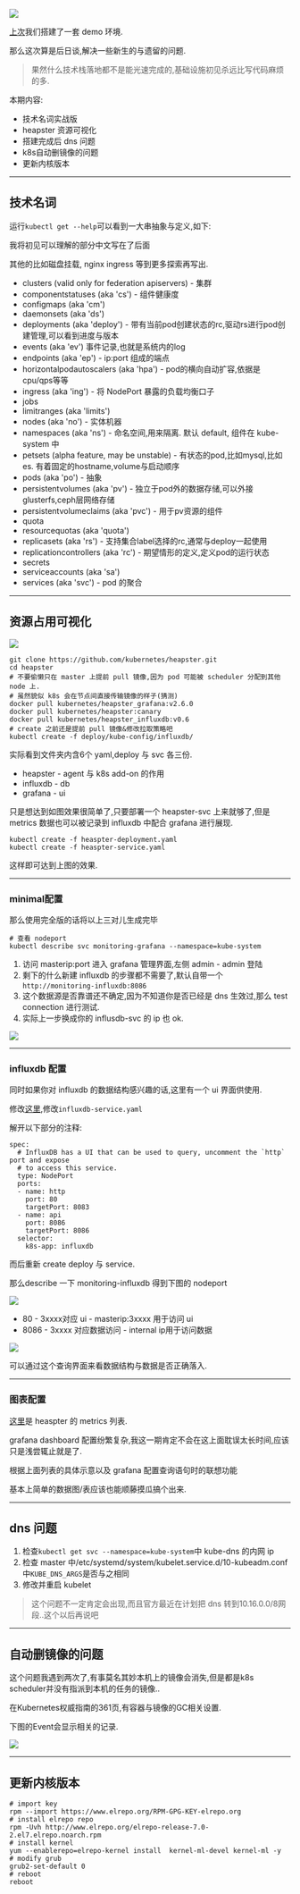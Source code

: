 ![](https://o4dyfn0ef.qnssl.com/image/2016-11-15-kube7-logo.png?imageView2/2/h/200) 

[上次](http://www.slahser.com/2016/11/10/关于kubernetes-1.4.5-搭建/)我们搭建了一套 demo 环境. 

那么这次算是后日谈,解决一些新生的与遗留的问题. 

> 果然什么技术栈落地都不是能光速完成的,基础设施初见杀远比写代码麻烦的多. 

本期内容: 

- 技术名词实战版
- heapster 资源可视化
- 搭建完成后 dns 问题 
- k8s自动删镜像的问题 
- 更新内核版本

- - - - -- 

## 技术名词 

运行` kubectl get --help `可以看到一大串抽象与定义,如下: 

我将初见可以理解的部分中文写在了后面 

其他的比如磁盘挂载, nginx ingress 等到更多探索再写出. 


* clusters (valid only for federation apiservers) - 集群
* componentstatuses (aka 'cs') - 组件健康度 
* configmaps (aka 'cm')
* daemonsets (aka 'ds')
* deployments (aka 'deploy') - 带有当前pod创建状态的rc,驱动rs进行pod创建管理,可以看到进度与版本
* events (aka 'ev') 事件记录,也就是系统内的log
* endpoints (aka 'ep') - ip:port 组成的端点
* horizontalpodautoscalers (aka 'hpa') - pod的横向自动扩容,依据是cpu/qps等等
* ingress (aka 'ing') - 将 NodePort 暴露的负载均衡口子
* jobs
* limitranges (aka 'limits')
* nodes (aka 'no') - 实体机器
* namespaces (aka 'ns') - 命名空间,用来隔离. 默认 default, 组件在 kube-system 中
* petsets (alpha feature, may be unstable) - 有状态的pod,比如mysql,比如es. 有着固定的hostname,volume与启动顺序
* pods (aka 'po') - 抽象
* persistentvolumes (aka 'pv') - 独立于pod外的数据存储,可以外接glusterfs,ceph层网络存储
* persistentvolumeclaims (aka 'pvc') - 用于pv资源的组件
* quota
* resourcequotas (aka 'quota')
* replicasets (aka 'rs') - 支持集合label选择的rc,通常与deploy一起使用
* replicationcontrollers (aka 'rc') - 期望情形的定义,定义pod的运行状态
* secrets
* serviceaccounts (aka 'sa')
* services (aka 'svc') - pod 的聚合

- - - - -- 

## 资源占用可视化 

![](https://o4dyfn0ef.qnssl.com/image/2016-11-15-Screen%20Shot%202016-11-15%20at%2016.40.42.png?imageView2/2/h/400) 

```shell
git clone https://github.com/kubernetes/heapster.git
cd heapster
# 不要偷懒只在 master 上提前 pull 镜像,因为 pod 可能被 scheduler 分配到其他 node 上. 
# 虽然貌似 k8s 会在节点间直接传输镜像的样子(猜测) 
docker pull kubernetes/heapster_grafana:v2.6.0
docker pull kubernetes/heapster:canary
docker pull kubernetes/heapster_influxdb:v0.6
# create 之前还是提前 pull 镜像&修改拉取策略吧
kubectl create -f deploy/kube-config/influxdb/
``` 

实际看到文件夹内含6个 yaml,deploy 与 svc 各三份. 

- heapster - agent 与 k8s add-on 的作用
- influxdb - db
- grafana - ui

只是想达到如图效果很简单了,只要部署一个 heapster-svc 上来就够了,但是 metrics 数据也可以被记录到 influxdb 中配合 grafana 进行展现. 

```shell
kubectl create -f heaspter-deployment.yaml
kubectl create -f heaspter-service.yaml
```

这样即可达到上图的效果. 

- - - - -- 

### minimal配置  

那么使用完全版的话将以上三对儿生成完毕 

```
# 查看 nodeport
kubectl describe svc monitoring-grafana --namespace=kube-system
```

1. 访问 masterip:port 进入 grafana 管理界面,左侧 admin - admin 登陆 
2. 剩下的什么新建 influxdb 的步骤都不需要了,默认自带一个`http://monitoring-influxdb:8086`
3. 这个数据源是否靠谱还不确定,因为不知道你是否已经是 dns 生效过,那么 test connection 进行测试. 
4. 实际上一步换成你的 influsdb-svc 的 ip 也 ok. 

![](https://o4dyfn0ef.qnssl.com/image/2016-11-15-Screen%20Shot%202016-11-15%20at%2017.29.54.png?imageView2/2/h/400) 

- - - - -- 

### influxdb 配置 

同时如果你对 influxdb 的数据结构感兴趣的话,这里有一个 ui 界面供使用. 

修改[这里](https://github.com/kubernetes/heapster/tree/master/deploy/kube-config/influxdb),修改`influxdb-service.yaml` 

解开以下部分的注释: 

```
spec:
  # InfluxDB has a UI that can be used to query, uncomment the `http` port and expose
  # to access this service.
  type: NodePort
  ports:
  - name: http
    port: 80
    targetPort: 8083
  - name: api
    port: 8086
    targetPort: 8086
  selector:
    k8s-app: influxdb
```

而后重新 create deploy 与 service. 

那么describe 一下 monitoring-influxdb 得到下图的 nodeport

![](https://o4dyfn0ef.qnssl.com/image/2016-11-15-Screen%20Shot%202016-11-15%20at%2020.10.52.png?imageView2/2/h/400) 

- 80 - 3xxxx对应 ui - masterip:3xxxx 用于访问 ui
- 8086 - 3xxxx 对应数据访问 - internal ip用于访问数据

![](https://o4dyfn0ef.qnssl.com/image/2016-11-15-Screen%20Shot%202016-11-15%20at%2020.11.03.png?imageView2/2/h/400) 

可以通过这个查询界面来看数据结构与数据是否正确落入. 

- - - - -- 

### 图表配置 

[这里](https://github.com/kubernetes/heapster/blob/master/docs/storage-schema.md)是 heaspter 的 metrics 列表. 

grafana dashboard 配置纷繁复杂,我这一期肯定不会在这上面耽误太长时间,应该只是浅尝辄止就是了. 

根据上面列表的具体示意以及 grafana 配置查询语句时的联想功能 

基本上简单的数据图/表应该也能顺藤摸瓜搞个出来. 

- - - - -- 

## dns 问题 

1. 检查`kubectl get svc --namespace=kube-system`中 kube-dns 的内网 ip
2. 检查 master 中/etc/systemd/system/kubelet.service.d/10-kubeadm.conf中`KUBE_DNS_ARGS`是否与之相同
3. 修改并重启 kubelet 

> 这个问题不一定肯定会出现,而且官方最近在计划把 dns 转到10.16.0.0/8网段..这个以后再说吧

- - - - -- 

## 自动删镜像的问题 

这个问题我遇到两次了,有事莫名其妙本机上的镜像会消失,但是都是k8s scheduler并没有指派到本机的任务的镜像.. 

在Kubernetes权威指南的361页,有容器与镜像的GC相关设置.

下图的Event会显示相关的记录. 

![](https://o4dyfn0ef.qnssl.com/image/2016-11-16-Screen%20Shot%202016-11-16%20at%2016.21.37.png?imageView2/2/h/300) 

- - - - --  

## 更新内核版本 

```
# import key
rpm --import https://www.elrepo.org/RPM-GPG-KEY-elrepo.org
# install elrepo repo
rpm -Uvh http://www.elrepo.org/elrepo-release-7.0-2.el7.elrepo.noarch.rpm
# install kernel
yum --enablerepo=elrepo-kernel install  kernel-ml-devel kernel-ml -y
# modify grub
grub2-set-default 0
# reboot
reboot
```

